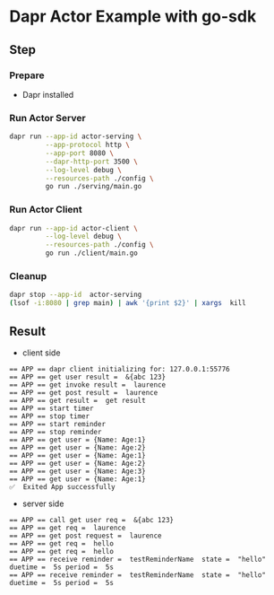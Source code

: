 # Dapr Actor Example with go-sdk

## Step

### Prepare

- Dapr installed

### Run Actor Server

<!-- STEP
name: Run Actor server
output_match_mode: substring
expected_stdout_lines:
  - '== APP == call get user req =  &{abc 123}'
  - '== APP == get req =  laurence'
  - '== APP == get post request =  laurence'
  - '== APP == get req =  hello'
  - '== APP == get req =  hello'
  - '== APP == receive reminder =  testReminderName  state =  "hello" duetime =  5s period =  5s'
  - '== APP == receive reminder =  testReminderName  state =  "hello" duetime =  5s period =  5s'
background: true
sleep: 30
-->

```bash
dapr run --app-id actor-serving \
         --app-protocol http \
         --app-port 8080 \
         --dapr-http-port 3500 \
         --log-level debug \
         --resources-path ./config \
         go run ./serving/main.go
```

<!-- END_STEP -->

### Run Actor Client

<!-- STEP
name: Run Actor Client
output_match_mode: substring
expected_stdout_lines:
  - '== APP == get user result =  &{abc 123}'
  - '== APP == get invoke result =  laurence'
  - '== APP == get post result =  laurence'
  - '== APP == get result =  get result'
  - '== APP == start timer'
  - '== APP == stop timer'
  - '== APP == start reminder'
  - '== APP == stop reminder'
  - '== APP == get user = {Name: Age:1}'
  - '== APP == get user = {Name: Age:2}'
  - '== APP == get user = {Name: Age:1}'
  - '== APP == get user = {Name: Age:2}'
  - '== APP == get user = {Name: Age:3}'
  - '== APP == get user = {Name: Age:1}'

background: true
sleep: 40
-->

```bash
dapr run --app-id actor-client \
         --log-level debug \
         --resources-path ./config \
         go run ./client/main.go
```

<!-- END_STEP -->

### Cleanup

<!-- STEP
expected_stdout_lines: 
  - '✅  app stopped successfully: actor-serving'
expected_stderr_lines:
name: Shutdown dapr
-->

```bash
dapr stop --app-id  actor-serving
(lsof -i:8080 | grep main) | awk '{print $2}' | xargs  kill
```

<!-- END_STEP -->

## Result
- client side
```
== APP == dapr client initializing for: 127.0.0.1:55776
== APP == get user result =  &{abc 123}
== APP == get invoke result =  laurence
== APP == get post result =  laurence
== APP == get result =  get result
== APP == start timer
== APP == stop timer
== APP == start reminder
== APP == stop reminder
== APP == get user = {Name: Age:1}
== APP == get user = {Name: Age:2}
== APP == get user = {Name: Age:1}
== APP == get user = {Name: Age:2}
== APP == get user = {Name: Age:3}
== APP == get user = {Name: Age:1}
✅  Exited App successfully
```

- server side

```
== APP == call get user req =  &{abc 123}
== APP == get req =  laurence
== APP == get post request =  laurence
== APP == get req =  hello
== APP == get req =  hello
== APP == receive reminder =  testReminderName  state =  "hello" duetime =  5s period =  5s
== APP == receive reminder =  testReminderName  state =  "hello" duetime =  5s period =  5s
```
